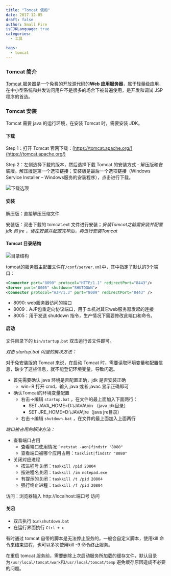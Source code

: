 ```yaml
---
title: "Tomcat 使用"
date: 2017-12-05
draft: false
author: Small Fire
isCJKLanguage: true
categories: 
  - 工具

tags: 
  - tomcat
---
```


### Tomcat 简介

[Tomcat 服务器](http://tomcat.apache.org/)是一个免费的开放源代码的**Web 应用服务器**，属于轻量级应用，在中小型系统和并发访问用户不是很多的场合下被普遍使用，是开发和调试 JSP  程序的首选。

### Tomcat 安装

Tomcat 需要 java 的运行环境，在安装 Tomcat 时，需要安装 JDK。

#### 下载

Step 1：打开 Tomcat 官网下载：[https://tomcat.apache.org/](https://tomcat.apache.org/)

Step 2：左侧选择下载的版本，然后选择下载 Tomcat 的安装方式 - 解压版和安装版。解压版是第一个选项链接；安装版是最后一个选项链接（Windows Service Installer – Windows服务的安装程序），点击进行下载。

![下载选项](/images/Tomcat/tomcat_download.png)

#### 安装

解压版：直接解压压缩文件

安装版：双击下载的 tomcat.ext 文件进行安装；*安装Tomcat之前需安装并配置 jdk 和 jre ，请在安装并配置完毕后，再进行安装Tomcat*

#### Tomcat 目录结构

![目录结构](/images/Tomcat/tomcat_dir.png)

tomcat的服务器主配置文件在`/conf/server.xml`中，其中指定了默认的3个端口：

```xml
<Connector port="8090" protocol="HTTP/1.1" redirectPort="8443"/>
<Server port="8005" shutdown="SHUTDOWN">
<Connector protocol="AJP/1.3" port="8009" redirectPort="8443" />
```

- 8090: web服务器访问的端口
- 8009：AJP包重定向协议端口，用于本机对其它web服务器发起的连接
- 8005：用于发送 shutdown 指令，生产情况下需要修改此端口和命令。

#### 启动

文件目录下的 `bin/startup.bat` 双击运行该文件即可。

*双击 startup.bat 闪退的解决方法：*

对于免安装版的 Tomcat 来说，在启动 Tomcat 时，需要读取环境变量和配置信息，缺少了这些信息，就不能登记环境变量，导致闪退。

- 首先需要确认 java 环境是否配置正确，jdk 是否安装正确
  - win+R 打开 cmd，输入 java 或者 javac 显示正确即可
- 确认Tomcat的环境变量配置
  - 右击->编辑 `startup.bat` ，在文件的最上面加入下面两行：
    - SET JAVA_HOME=D:\JAVA\bin （java jdk目录）
    - SET JRE_HOME=D:\JAVA\jre（java jre目录）
  - 右击->编辑 `shutdown.bat` ，在文件的最上面加入上面两行

*端口被占用的解决方法：*

- 查看端口占用
  - 查看端口使用情况：`netstat -aon|findstr "8080"`
  - 查看端口被哪个应用占用：`tasklist|findstr "8080"`
- 关闭对应进程
  - 按进程号关闭：`taskkill /pid 20804`
  - 按进程名关闭：`taskkill /im notepad.exe`
  - 有提示的关闭：`taskkill /t /pid 20804`
  - 强行终止进程：`taskkill /f /pid 20804`

访问：浏览器输入 http://localhost:端口号 访问

#### 关闭

- 双击执行 `bin\shutdown.bat`
- 在运行界面执行 `Ctrl + c`

有时通过 tomcat 自带的脚本是无法停止服务的，一般会自定义脚本，使用kill 命令来结束进程，也可以多次使用kill -9 命令终止服务。

在重启 tomcat 服务前，需要删除上次启动服务所加载的缓存文件，默认目录为`/usr/local/tomcat/work`和`/usr/local/tomcat/temp` 避免缓存原因造成不必要的问题。